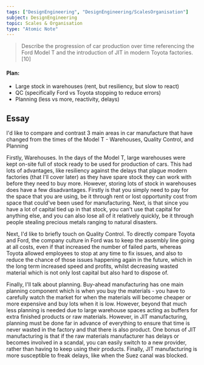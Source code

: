 ```yaml
---
tags: ["DesignEngineering", "DesignEngineering/ScalesOrganisation"]
subject: DesignEngineering
topic: Scales & Organisation
type: "Atomic Note"
---
```


> Describe the progression of car production over time referencing the Ford Model T and the introduction of JIT in modern Toyota factories. \[10\]

#### Plan:

 
 - Large stock in warehouses (rent, but resiliency, but slow to react)
 - QC (specifically Ford vs Toyota stopping to reduce errors)
 - Planning (less vs more, reactivity, delays)


## Essay

I'd like to compare and contrast 3 main areas in car manufacture that have changed from the times of the Model T - Warehouses, Quality Control, and Planning

Firstly, Warehouses. In the days of the Model T, large warehouses were kept on-site full of stock ready to be used for production of cars. This had lots of advantages, like resiliency against the delays that plague modern factories (that I'll cover later) as they have spare stock they can work with before they need to buy more. However, storing lots of stock in warehouses does have a few disadvantages. Firstly is that you simply need to pay for the space that you are using, be it through rent or lost opportunity cost from space that could've been used for manufacturing. Next, is that since you have a lot of capital tied up in that stock, you can't use that capital for anything else, and you can also lose all of it relatively quickly, be it through people stealing precious metals ranging to natural disasters.

Next, I'd like to briefly touch on Quality Control. To directly compare Toyota and Ford, the company culture in Ford was to keep the assembly line going at all costs, even if that increased the number of failed parts, whereas Toyota allowed employees to stop at any time to fix issues, and also to reduce the chance of those issues happening again in the future, which in the long term increased speed and profits, whilst decreasing wasted material which is not only lost capital but also hard to dispose of.

Finally, I'll talk about planning. Buy-ahead manufacturing has one main planning component which is when you buy the materials - you have to carefully watch the market for when the materials will become cheaper or more expensive and buy lots when it is low. However, beyond that much less planning is needed due to large warehouse spaces acting as buffers for extra finished products or raw materials. However, in JIT manufacturing, planning must be done far in advance of everything to ensure that time is never wasted in the factory and that there is also product. One bonus of JIT manufacturing is that if the raw materials manufacturer has delays or becomes involved in a scandal, you can easily switch to a new provider, rather than having to keep using their products. Finally, JIT manufacturing is more susceptible to freak delays, like when the Suez canal was blocked. 